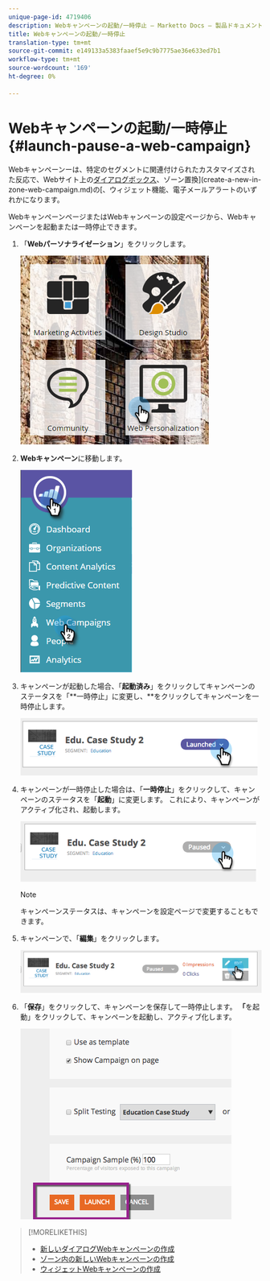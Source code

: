 ```yaml
---
unique-page-id: 4719406
description: Webキャンペーンの起動/一時停止 — Marketto Docs — 製品ドキュメント
title: Webキャンペーンの起動/一時停止
translation-type: tm+mt
source-git-commit: e149133a5383faaef5e9c9b7775ae36e633ed7b1
workflow-type: tm+mt
source-wordcount: '169'
ht-degree: 0%

---
```



# Webキャンペーンの起動/一時停止{#launch-pause-a-web-campaign}

Webキャンペーンーは、特定のセグメントに関連付けられたカスタマイズされた反応で、Webサイト上の[ダイアログボックス](create-a-new-dialog-web-campaign.md)、ゾーン置換](create-a-new-in-zone-web-campaign.md)の[、ウィジェット機能、電子メールアラートのいずれかになります。

WebキャンペーンページまたはWebキャンペーンの設定ページから、Webキャンペーンを起動または一時停止できます。

1. 「**Webパーソナライゼーション**」をクリックします。

   ![](assets/one-1.png)

1. **Webキャンペーン**&#x200B;に移動します。

   ![](assets/two-1.png)

1. キャンペーンが起動した場合、「**起動済み**」をクリックしてキャンペーンのステータスを「**一時停止」に変更し、**をクリックしてキャンペーンを一時停止します。

   ![](assets/image2014-11-26-17-3a26-3a38.png)

1. キャンペーンが一時停止した場合は、「**一時停止**」をクリックして、キャンペーンのステータスを「**起動**」に変更します。 これにより、キャンペーンがアクティブ化され、起動します。

   ![](assets/image2014-11-26-17-3a28-3a59.png)

   >[!NOTE]
   >
   >キャンペーンステータスは、キャンペーンを設定ページで変更することもできます。

1. キャンペーンで、「**編集**」をクリックします。

   ![](assets/image2014-11-26-17-3a31-3a37.png)

1. 「**保存**」をクリックして、キャンペーンを保存して一時停止します。 **「**&#x200B;を起動」をクリックして、キャンペーンを起動し、アクティブ化します。

   ![](assets/image2014-11-26-17-3a32-3a48.png)

>[!MORELIKETHIS]
>
>* [新しいダイアログWebキャンペーンの作成](create-a-new-dialog-web-campaign.md)
>* [ゾーン内の新しいWebキャンペーンの作成](create-a-new-in-zone-web-campaign.md)
>* [ウィジェットWebキャンペーンの作成](create-a-new-widget-web-campaign.md)

>



